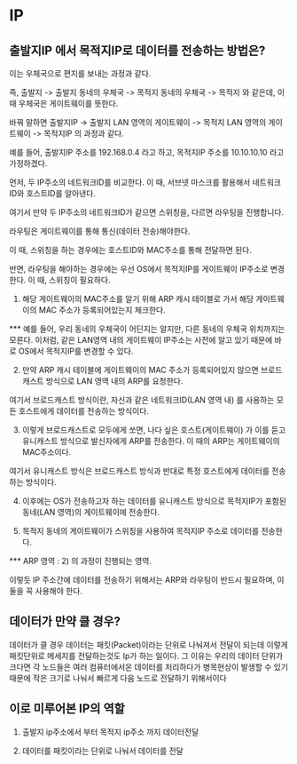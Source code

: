 # IP

## 출발지IP 에서 목적지IP로 데이터를 전송하는 방법은?

이는 우체국으로 편지를 보내는 과정과 같다.

즉, 출발지 -> 출발지 동네의 우체국 -> 목적지 동네의 우체국 -> 목적지 와 같은데, 이 때 우체국은 게이트웨이를 뜻한다.

바꿔 말하면 출발지IP -> 출발지 LAN 영역의 게이트웨이 -> 목적지 LAN 영역의 게이트웨이 -> 목적지IP 의 과정과 같다.

예를 들어, 출발지IP 주소를 192.168.0.4 라고 하고, 목적지IP 주소를 10.10.10.10 라고 가정하겠다.

먼저, 두 IP주소의 네트워크ID를 비교한다. 이 때, 서브넷 마스크를 활용해서 네트워크ID와 호스트ID를 알아낸다.

여기서 만약 두 IP주소의 네트워크ID가 같으면 스위칭을, 다르면 라우팅을 진행합니다.

라우팅은 게이트웨이를 통해 통신(데이터 전송)해야한다.

이 때, 스위칭을 하는 경우에는 호스트ID와 MAC주소를 통해 전달하면 된다.

반면, 라우팅을 해야하는 경우에는 우선 OS에서 목적지IP를 게이트웨이 IP주소로 변경한다. 이 때, 스위칭이 필요하다.

1. 해당 게이트웨이의 MAC주소를 알기 위해 ARP 캐시 테이블로 가서 해당 게이트웨이의 MAC 주소가 등록되어있는지 체크한다.

\*\*\* 예를 들어, 우리 동네의 우체국이 어딘지는 알지만, 다른 동네의 우체국 위치까지는 모른다. 이처럼, 같은 LAN영역 내의 게이트웨이 IP주소는 사전에 알고 있기 때문에 바로 OS에서 목적지IP를 변경할 수 있다.

2. 만약 ARP 캐시 테이블에 게이트웨이의 MAC 주소가 등록되어있지 않으면 브로드캐스트 방식으로 LAN 영역 내의 ARP를 요청한다.

여기서 브로드캐스트 방식이란, 자신과 같은 네트워크ID(LAN 영역 내) 를 사용하는 모든 호스트에게 데이터를 전송하는 방식이다.

3. 이렇게 브로드캐스트로 모두에게 쏘면, 나다 싶은 호스트(게이트웨이) 가 이를 듣고 유니캐스트 방식으로 발신자에게 ARP를 전송한다. 이 때의 ARP는 게이트웨이의 MAC주소이다.

여기서 유니캐스트 방식은 브로드캐스트 방식과 반대로 특정 호스트에게 데이터를 전송하는 방식이다.

4. 이후에는 OS가 전송하고자 하는 데이터를 유니캐스트 방식으로 목적지IP가 포함된 동네(LAN 영역)의 게이트웨이에 전송한다.

5. 목적지 동네의 게이트웨이가 스위칭을 사용하여 목적지IP 주소로 데이터를 전송한다.

\*\*\* ARP 영역 : 2) 의 과정이 진행되는 영역.

이렇듯 IP 주소간에 데이터를 전송하기 위해서는 ARP와 라우팅이 반드시 필요하며, 이 둘을 꼭 사용해야 한다.

## 데이터가 만약 클 경우?

데이터가 클 경우 데이터는 패킷(Packet)이라는 단위로 나눠져서 전달이 되는데 이렇게 패킷단위로 메세지를 전달하는것도 Ip가 하는 일이다. 그 이유는 우리의 데이터 단위가 크다면 각 노드들은 여러 컴퓨터에서온 데이터를 처리하다가 병목현상이 발생할 수 있기 때문에 작은 크기로 나눠서 빠르게 다음 노드로 전달하기 위해서이다

## 이로 미루어본 IP의 역할

1. 출발지 ip주소에서 부터 목적지 ip주소 까지 데이터전달

2. 데이터를 패킷이라는 단위로 나눠서 데이터를 전달
